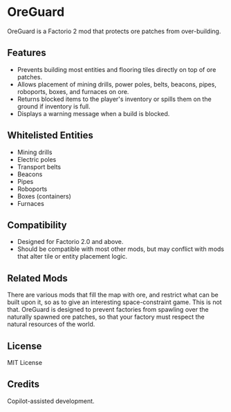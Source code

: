 # OreGuard

OreGuard is a Factorio 2 mod that protects ore patches from over-building.

## Features

- Prevents building most entities and flooring tiles directly on top of ore patches.
- Allows placement of mining drills, power poles, belts, beacons, pipes, roboports, boxes, and furnaces on ore.
- Returns blocked items to the player's inventory or spills them on the ground if inventory is full.
- Displays a warning message when a build is blocked.

## Whitelisted Entities

- Mining drills
- Electric poles
- Transport belts
- Beacons
- Pipes
- Roboports
- Boxes (containers)
- Furnaces

## Compatibility

- Designed for Factorio 2.0 and above.
- Should be compatible with most other mods, but may conflict with mods that alter tile or entity placement logic.

## Related Mods

There are various mods that fill the map with ore, and restrict what can be built upon it, so as to give an interesting space-constraint game.
This is not that.
OreGuard is designed to prevent factories from spawling over the naturally spawned ore patches, so that your factory must respect the natural resources of the world.

## License

MIT License

## Credits

Copilot-assisted development.